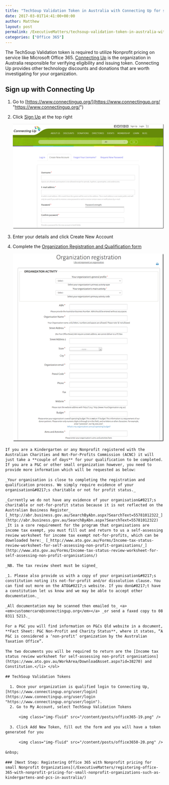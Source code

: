 ```yaml
---
title: "TechSoup Validation Token in Australia with Connecting Up for small Nonprofit Organizations such as Kindergartens and P&amp;Cs"
date: 2017-03-01T14:41:00+00:00
author: Matthew
layout: post
permalink: /ExecutiveMatters/techsoup-validation-token-in-australia-with-connecting-up-for-small-nonprofit-organizations-such-as-kindergartens-and-pcs/
categories: ["Office 365"]
---
```

The TechSoup Validation token is required to utilize Nonprofit pricing on service like Microsoft Office 365. <a href="https://www.connectingup.org/" target="_blank">Connecting Up</a> is the organization in Australia responsible for verifying eligibility and issuing token. Connecting Up provides other technology discounts and donations that are worth investigating for your organization.

## Sign up with Connecting Up

  1. Go to [https://www.connectingup.org/](https://www.connectingup.org/ "https://www.connectingup.org/")
  2. Click <a href="https://www.connectingup.org/user/register" target="_blank">Sign Up</a> at the top right
  
      <img class="img-fluid" src="/content/posts/office365-17.png" />

  3. Enter your details and click Create New Account
  4. Complete the <a href="https://www.connectingup.org/donations/org/register" target="_blank">Organization Registration and Qualification form</a>
  
      <img class="img-fluid" src="/content/posts/office365-18.png" />
  
    If you are a Kindergarten or any Nonprofit registered with the Australian Charities and Not-For-Profits Commission (ACNC) it will just take a **couple of days** for your qualification to be completed. If you are a P&C or other small organization however, you need to provide more information which will be requested as below:
  
    _Your organisation is close to completing the registration and qualification process. We simply require evidence of your organisation&#8217;s charitable or not for profit status._
  
    _Currently we do not have any evidence of your organisation&#8217;s charitable or not-for-profit status because it is not reflected on the Australian Business Register_ [_http://abr.business.gov.au/SearchByAbn.aspx?SearchText=55781012322_](http://abr.business.gov.au/SearchByAbn.aspx?SearchText=55781012322)
    _It is a core requirement for the program that organisations are income tax exempt, you must fill out and return to us a self-assessing review worksheet for income tax exempt not-for-profits, which can be downloaded here:_ [_http://www.ato.gov.au/Forms/Income-tax-status-review-worksheet-for-self-assessing-non-profit-organisations/_](http://www.ato.gov.au/Forms/Income-tax-status-review-worksheet-for-self-assessing-non-profit-organisations/)
    
    _NB. The tax review sheet must be signed_
    
    _1. Please also provide us with a copy of your organisation&#8217;s constitution noting its not-for-profit and/or dissolution clause. You can find out more on the ATO&#8217;s website. If you don&#8217;t have a constitution let us know and we may be able to accept other documentation._ 
    
    _All documentation may be scanned then emailed to_ <a><em>customercare@connectingup.org</em></a> _or send a faxed copy to 08 8311 5213._
    
    For a P&C you will find information on P&Cs Qld website in a document, **Fact Sheet: P&C Non-Profit and Charity Status**, where it states, “A P&C is considered a ‘non-profit’ organization by the Australian Taxation Office”.
  
    The two documents you will be required to return are the [Income tax status review worksheet for self-assessing non-profit organisations](https://www.ato.gov.au/WorkArea/DownloadAsset.aspx?id=38270) and Constitution.</li> </ol> 
    
    ## TechSoup Validation Tokens
    
      1. Once your organization is qualified login to Connecting Up, [https://www.connectingup.org/user/login](https://www.connectingup.org/user/login "https://www.connectingup.org/user/login").
      2. Go to My Account, select TechSoup Validation Tokens
  
          <img class="img-fluid" src="/content/posts/office365-19.png" />

      3. Click Add New Token, fill out the form and you will have a token generated for you
  
          <img class="img-fluid" src="/content/posts/office3650-20.png" />
    
    &nbsp;
    
    ### [Next Step: Registering Office 365 with Nonprofit pricing for small Nonprofit Organizations](/ExecutiveMatters/registering-office-365-with-nonprofit-pricing-for-small-nonprofit-organizations-such-as-kindergartens-and-pcs-in-australia/)
